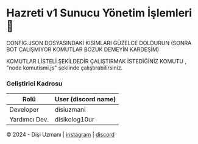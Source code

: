# Hazreti v1 Sunucu Yönetim İşlemleri 🎉


CONFİG.JSON DOSYASINDAKİ KISIMLARI GÜZELCE DOLDURUN (SONRA BOT ÇALIŞMIYOR KOMUTLAR BOZUK DEMEYİN KARDEŞİM)

KOMUTLAR LİSTELİ ŞEKİLDEDİR ÇALIŞTIRMAK İSTEDİĞİNİZ KOMUTU , "node komutismi.js" şeklinde çalıştırabilirsiniz.


### Geliştirici Kadrosu
|Rolü             |User (discord name)|
|-----------------|-------------------|
|Developer        |disiuzmani         |
|Yardımcı Dev.    |disikolog10ur      |




© 2024 - Dişi Uzmanı | [instagram](https://instagram.com/disiuzmani) | [discord](disiuzmani) 

